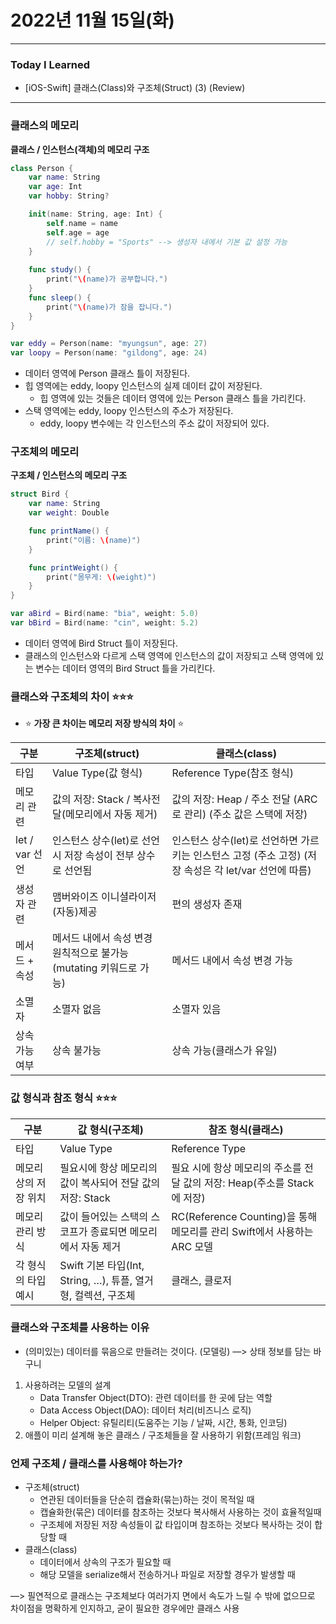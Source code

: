 # 2022년 11월 15일(화)

----

### Today I Learned 

- [iOS-Swift] 클래스(Class)와 구조체(Struct) (3) (Review)

---

### 클래스의 메모리

**클래스 / 인스턴스(객체)의 메모리 구조**

```swift
class Person {
    var name: String
    var age: Int
    var hobby: String?  

    init(name: String, age: Int) {
        self.name = name 
        self.age = age 
        // self.hobby = "Sports" --> 생성자 내에서 기본 값 설정 가능 
    }
  
    func study() {
        print("\(name)가 공부합니다.")
    }
    func sleep() {
        print("\(name)가 잠을 잡니다.")
    }
}

var eddy = Person(name: "myungsun", age: 27) 
var loopy = Person(name: "gildong", age: 24)
```

- 데이터 영역에 Person 클래스 틀이 저장된다.
- 힙 영역에는 eddy, loopy 인스턴스의 실제 데이터 값이 저장된다.
  - 힙 영역에 있는 것들은 데이터 영역에 있는 Person 클래스 틀을 가리킨다.
- 스택 영역에는 eddy, loopy 인스턴스의 주소가 저장된다.
  - eddy, loopy 변수에는 각 인스턴스의 주소 값이 저장되어 있다.

### 구조체의 메모리

**구조체 / 인스턴스의 메모리 구조**

```swift
struct Bird {
    var name: String
    var weight: Double 

    func printName() {
        print("이름: \(name)")
    }

    func printWeight() {
        print("몸무게: \(weight)")
    }
}

var aBird = Bird(name: "bia", weight: 5.0)
var bBird = Bird(name: "cin", weight: 5.2)
```

- 데이터 영역에 Bird Struct 틀이 저장된다.
- 클래스의 인스턴스와 다르게 스택 영역에 인스턴스의 값이 저장되고 스택 영역에 있는 변수는 데이터 영역의 Bird Struct 틀을 가리킨다.

### 클래스와 구조체의 차이 ⭐️⭐️⭐️

- ⭐️ **가장 큰 차이는 메모리 저장 방식의 차이** ⭐️

| 구분           | 구조체(struct)                                               | 클래스(class)                                                |
| -------------- | ------------------------------------------------------------ | ------------------------------------------------------------ |
| 타입           | Value Type(값 형식)                                          | Reference Type(참조 형식)                                    |
| 메모리 관련    | 값의 저장: Stack / 복사전달(메모리에서 자동 제거)            | 값의 저장: Heap / 주소 전달 (ARC로 관리) (주소 값은 스택에 저장) |
| let / var 선언 | 인스턴스 상수(let)로 선언시 저장 속성이 전부 상수로 선언됨   | 인스턴스 상수(let)로 선언하면 가르키는 인스턴스 고정 (주소 고정) (저장 속성은 각 let/var 선언에 따름) |
| 생성자 관련    | 맴버와이즈 이니셜라이저 (자동)제공                           | 편의 생성자 존재                                             |
| 메서드 + 속성  | 메서드 내에서 속성 변경 원칙적으로 불가능 (mutating 키워드로 가능) | 메서드 내에서 속성 변경 가능                                 |
| 소멸자         | 소멸자 없음                                                  | 소멸자 있음                                                  |
| 상속 가능 여부 | 상속 불가능                                                  | 상속 가능(클래스가 유일)                                     |

### 값 형식과 참조 형식 ⭐️⭐️⭐️

| 구분                  | 값 형식(구조체)                                              | 참조 형식(클래스)                                            |
| --------------------- | ------------------------------------------------------------ | ------------------------------------------------------------ |
| 타입                  | Value Type                                                   | Reference Type                                               |
| 메모리 상의 저장 위치 | 필요시에 항상 메모리의 값이 복사되어 전달 값의 저장: Stack   | 필요 시에 항상 메모리의 주소를 전달 값의 저장: Heap(주소를 Stack에 저장) |
| 메모리 관리 방식      | 값이 들어있는 스택의 스코프가 종료되면 메모리에서 자동 제거  | RC(Reference Counting)을 통해 메모리를 관리 Swift에서 사용하는 ARC 모델 |
| 각 형식의 타입 예시   | Swift 기본 타입(Int, String, …), 튜플, 열거형, 컬렉션, 구조체 | 클래스, 클로저                                               |

### 클래스와 구조체를 사용하는 이유

- (의미있는) 데이터를 묶음으로 만들려는 것이다. (모델링) —> 상태 정보를 담는 바구니

1. 사용하려는 모델의 설계
   - Data Transfer Object(DTO): 관련 데이터를 한 곳에 담는 역할
   - Data Access Object(DAO): 데이터 처리(비즈니스 로직)
   - Helper Object: 유틸리티(도움주는 기능 / 날짜, 시간, 통화, 인코딩)
2. 애플이 미리 설계해 놓은 클래스 / 구조체들을 잘 사용하기 위함(프레임 워크)

### 언제 구조체 / 클래스를 사용해야 하는가?

- 구조체(struct)
  - 연관된 데이터들을 단순히 캡슐화(묶는)하는 것이 목적일 때
  - 캡슐화한(묶은) 데이터를 참조하는 것보다 복사해서 사용하는 것이 효율적일때
  - 구조체에 저장된 저장 속성들이 값 타입이며 참조하는 것보다 복사하는 것이 합당할 때
- 클래스(class)
  - 데이터에서 상속의 구조가 필요할 때
  - 해당 모델을 serialize해서 전송하거나 파일로 저장할 경우가 발생할 때

—> 필연적으로 클래스는 구조체보다 여러가지 면에서 속도가 느릴 수 밖에 없으므로 차이점을 명확하게 인지하고, 굳이 필요한 경우에만 클래스 사용